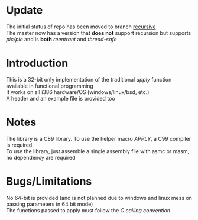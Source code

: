 # Update
The initial status of repo has been moved to branch [recursive](../../tree/recursive)\
The master now has a version that **does not** support recursion but supports _pic/pie_ and is **both** *reentrant* and *thread-safe*  

# Introduction
This is a 32-bit only implementation of the traditional *apply* function available in functional programming\
It works on all i386 hardware/OS (windows/linux/bsd, etc.)\
A header and an example file is provided too

# Notes
The library is a C89 library. To use the helper macro *APPLY*, a C99 compiler is required\
To use the library, just assemble a single assembly file with asmc or masm, no dependency are required

# Bugs/Limitations
No 64-bit is provided (and is not planned due to windows and linux mess on passing parameters in 64 bit mode)\
The functions passed to apply must follow the _C calling convention_
